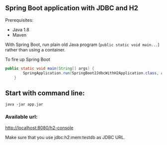 ## Spring Boot application with JDBC and H2

Prerequisites:

- Java 1.8
- Maven

With Spring Boot, run plain old Java program (`public static void main...`) rather than using a container.

To fire up Spring Boot

```java
public static void main(String[] args) {
		SpringApplication.run(SpringBoot2JdbcWithH2Application.class, args);
	}
```

## Start with command line:
```
java -jar app.jar
```

### Available url:

 [http://localhost:8080/h2-console](http://localhost:8080/h2-console)
 
 Make sure that you use jdbc:h2:mem:testdb as JDBC URL.